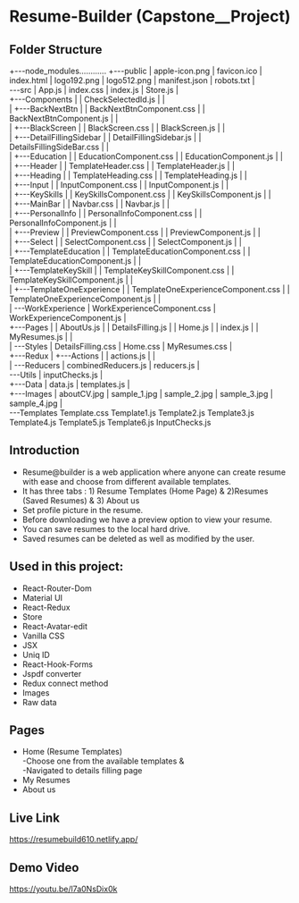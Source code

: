 # Resume-Builder (Capstone__Project)

## Folder Structure
+---node_modules............
+---public
|       apple-icon.png
|       favicon.ico
|       index.html
|       logo192.png
|       logo512.png
|       manifest.json
|       robots.txt
|       
\---src
    |   App.js
    |   index.css
    |   index.js
    |   Store.js
    |   
    +---Components
    |   |   CheckSelectedId.js
    |   |   
    |   +---BackNextBtn
    |   |       BackNextBtnComponent.css
    |   |       BackNextBtnComponent.js
    |   |       
    |   +---BlackScreen
    |   |       BlackScreen.css
    |   |       BlackScreen.js
    |   |       
    |   +---DetailFillingSidebar
    |   |       DetailFillingSidebar.js
    |   |       DetailsFillingSideBar.css
    |   |       
    |   +---Education
    |   |       EducationComponent.css
    |   |       EducationComponent.js
    |   |       
    |   +---Header
    |   |       TemplateHeader.css
    |   |       TemplateHeader.js
    |   |       
    |   +---Heading
    |   |       TemplateHeading.css
    |   |       TemplateHeading.js
    |   |       
    |   +---Input
    |   |       InputComponent.css
    |   |       InputComponent.js
    |   |       
    |   +---KeySkills
    |   |       KeySkillsComponent.css
    |   |       KeySkillsComponent.js
    |   |       
    |   +---MainBar
    |   |       Navbar.css
    |   |       Navbar.js
    |   |       
    |   +---PersonalInfo
    |   |       PersonalInfoComponent.css
    |   |       PersonalInfoComponent.js
    |   |       
    |   +---Preview
    |   |       PreviewComponent.css
    |   |       PreviewComponent.js
    |   |       
    |   +---Select
    |   |       SelectComponent.css
    |   |       SelectComponent.js
    |   |       
    |   +---TemplateEducation
    |   |       TemplateEducationComponent.css
    |   |       TemplateEducationComponent.js
    |   |       
    |   +---TemplateKeySkill
    |   |       TemplateKeySkillComponent.css
    |   |       TemplateKeySkillComponent.js
    |   |       
    |   +---TemplateOneExperience
    |   |       TemplateOneExperienceComponent.css
    |   |       TemplateOneExperienceComponent.js
    |   |       
    |   \---WorkExperience
    |           WorkExperienceComponent.css
    |           WorkExperienceComponent.js
    |           
    +---Pages
    |   |   AboutUs.js
    |   |   DetailsFilling.js
    |   |   Home.js
    |   |   index.js
    |   |   MyResumes.js
    |   |   
    |   \---Styles
    |           DetailsFilling.css
    |           Home.css
    |           MyResumes.css
    |           
    +---Redux
    |   +---Actions
    |   |       actions.js
    |   |       
    |   \---Reducers
    |           combinedReducers.js
    |           reducers.js
    |           
    \---Utils
        |   inputChecks.js
        |   
        +---Data
        |       data.js
        |       templates.js
        |       
        +---Images
        |       aboutCV.jpg
        |       sample_1.jpg
        |       sample_2.jpg
        |       sample_3.jpg
        |       sample_4.jpg
        |       
        \---Templates
                Template.css
                Template1.js
                Template2.js
                Template3.js
                Template4.js
                Template5.js
                Template6.js
            InputChecks.js


## Introduction
* Resume@builder is a web application where anyone can create resume with ease and choose from different available templates.
* It has three tabs : 1) Resume Templates (Home Page) & 2)Resumes (Saved Resumes) & 3) About us 
* Set profile picture in the resume.
* Before downloading we have a preview option to view your resume.
* You can save resumes to the local hard drive.
* Saved resumes can be deleted as well as modified by the user.

## Used in this project:
* React-Router-Dom
* Material UI
* React-Redux
* Store
* React-Avatar-edit
* Vanilla CSS
* JSX
* Uniq ID
* React-Hook-Forms
* Jspdf converter
* Redux connect method
* Images
* Raw data

## Pages
* Home (Resume Templates) <br/> -Choose one from the available templates &amp; <br/> -Navigated to details filling page 
* My Resumes
* About us

## Live Link
https://resumebuild610.netlify.app/

## Demo Video
https://youtu.be/l7a0NsDix0k





